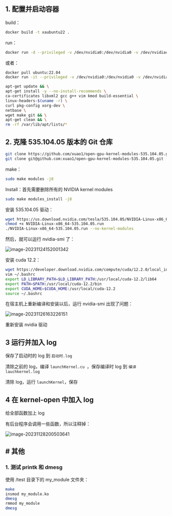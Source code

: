 ## 1. 配置并启动容器

build：

```bash
docker build -t xaubuntu22 .
```

run：

```bash
docker run -d --privileged -v /dev/nvidia0:/dev/nvidia0 -v /dev/nvidiactl:/dev/nvidiactl xaubuntu22
```

或者：

```bash
docker pull ubuntu:22.04
docker run -it --privileged -v /dev/nvidia0:/dev/nvidia0 -v /dev/nvidiactl:/dev/nvidiactl ubuntu:22.04

apt-get update && \
apt-get install -y --no-install-recommends \
ca-certificates libxml2 gcc g++ vim kmod build-essential \
linux-headers-$(uname -r) \
curl pkg-config xorg-dev \
netbase \
wget make git && \
apt-get clean && \
rm -rf /var/lib/apt/lists/*
```

## 2. 克隆 535.104.05 版本的 Git 仓库

```bash
git clone https://github.com/xuao1/open-gpu-kernel-modules-535.104.05.git
git clone git@github.com:xuao1/open-gpu-kernel-modules-535.104.05.git
```

make：

```bash
sudo make modules -j8
```

Install：首先需要删除所有的 NVIDIA kernel modules

```bash
sudo make modules_install -j8
```

安装 535.104.05 驱动：

```bash
wget https://us.download.nvidia.com/tesla/535.104.05/NVIDIA-Linux-x86_64-535.104.05.run
chmod +x NVIDIA-Linux-x86_64-535.104.05.run 
./NVIDIA-Linux-x86_64-535.104.05.run --no-kernel-modules
```

然后，就可以运行 nvidia-smi 了：

![image-20231124152001342](C:\Users\15370\AppData\Roaming\Typora\typora-user-images\image-20231124152001342.png)

安装 cuda 12.2：

```bash
wget https://developer.download.nvidia.com/compute/cuda/12.2.0/local_installers/cuda_12.2.0_535.54.03_linux.run
vim ~/.bashrc
export LD_LIBRARY_PATH=$LD_LIBRARY_PATH:/usr/local/cuda-12.2/lib64
export PATH=$PATH:/usr/local/cuda-12.2/bin
export CUDA_HOME=$CUDA_HOME:/usr/local/cuda-12.2
source ~/.bashrc
```

在宿主机上重新编译和安装以后，运行 nvidia-smi 出现了问题：

![image-20231126163226151](C:\Users\15370\AppData\Roaming\Typora\typora-user-images\image-20231126163226151.png)

重新安装 nvidia 驱动

## 3 运行并加入 log

保存了启动时的 log 到 `启动时.log`

清除之前的 log，编译 `launchKernel.cu `，保存编译时 log 到 `编译lauchkernel.log`

清除 log，运行 `launchKernel`，保存

## 4 在 kernel-open 中加入 log

给全部函数加上 log

有后台程序会调用一些函数，所以注释掉：

![image-20231128200503641](C:\Users\15370\AppData\Roaming\Typora\typora-user-images\image-20231128200503641.png)







## # 其他

### 1. 测试 printk 和 dmesg

使用 /test 目录下的 my_module 文件夹：

```bash
make
insmod my_module.ko
dmesg
rmmod my_module
dmesg	
```


